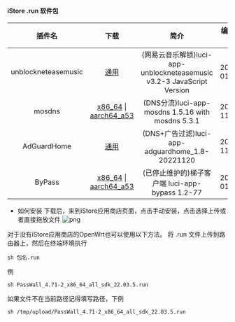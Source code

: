 #### iStore .run 软件包

|插件名|下载|简介|编译日期|
| :----: | :----: | :----: | :----: |
| unblockneteasemusic | [通用](https://raw.githubusercontent.com/bcseputetto/Are-u-ok/master/packages/generic/unblockneteasemusic.run) | (网易云音乐解锁)luci-app-unblockneteasemusic v3.2-3 JavaScript Version |2024-01-05|
| mosdns | [x86_64](https://raw.githubusercontent.com/bcseputetto/Are-u-ok/master/packages/x86_64/mosdns_5.3.1-1_x86_64_all.run) \| [aarch64_a53](https://raw.githubusercontent.com/bcseputetto/Are-u-ok/master/packages/aarch64/mosdns_5.3.1-1_aarch64_a53_all.run) | (DNS分流)luci-app-mosdns 1.5.16 with mosdns 5.3.1 |2023-11-06|
| AdGuardHome | [通用](https://raw.githubusercontent.com/bcseputetto/Are-u-ok/master/packages/generic/adguardhome.run) | (DNS+广告过滤)luci-app-adguardhome_1.8-20221120 |2022-11-20|
| ByPass | [x86_64](https://raw.githubusercontent.com/bcseputetto/Are-u-ok/master/packages/x86_64/Bypass_1.2-77_x86_64_all_sdk_22.03.6.run) \| [aarch64_a53](https://raw.githubusercontent.com/bcseputetto/Are-u-ok/master/packages/aarch64/Bypass_1.2-77_aarch64_a53_all_sdk_22.03.6.run) | (已停止维护的)梯子客户端 luci-app-bypass 1.2-77 |2024-01-05|


* 如何安装
下载后，来到iStore应用商店页面，点击手动安装，点击选择上传或者直接拖放文件
![png](https://cdn.jsdelivr.net/gh/bcseputetto/Are-u-ok@master/packages/install.png)

对于没有iStore应用商店的OpenWrt也可以使用以下方法。
将 .run 文件上传到路由器上，然后在终端环境执行
```console
sh 包名.run
```
例
```console
sh PassWall_4.71-2_x86_64_all_sdk_22.03.5.run
```
如果文件不在当前路径记得填写路径，下例
```console
sh /tmp/upload/PassWall_4.71-2_x86_64_all_sdk_22.03.5.run
```













